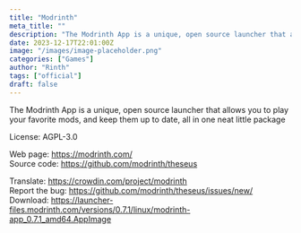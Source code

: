 ```yaml
---
title: "Modrinth"
meta_title: ""
description: "The Modrinth App is a unique, open source launcher that allows you to play your favorite mods, and keep them up to date, all in one neat little package"
date: 2023-12-17T22:01:00Z
image: "/images/image-placeholder.png"
categories: ["Games"]
author: "Rinth"
tags: ["official"]
draft: false
---
```


The Modrinth App is a unique, open source launcher that allows you to play your favorite mods, and keep them up to date, all in one neat little package

License: AGPL-3.0

Web page: https://modrinth.com/  
Source code: https://github.com/modrinth/theseus

Translate: https://crowdin.com/project/modrinth  
Report the bug: https://github.com/modrinth/theseus/issues/new/  
Download: https://launcher-files.modrinth.com/versions/0.7.1/linux/modrinth-app_0.7.1_amd64.AppImage
